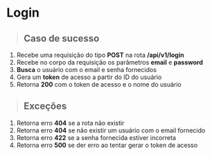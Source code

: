 # Login

> ## Caso de sucesso

1. Recebe uma requisição do tipo **POST** na rota **/api/v1/login**
2. Recebe no corpo da requisição os parâmetros **email** e **password**
3. **Busca** o usuário com o email e senha fornecidos
4. Gera um **token** de acesso a partir do ID do usuário
5. Retorna **200** com o token de acesso e o nome do usuário

> ## Exceções

1. Retorna erro **404** se a rota não existir
1. Retorna erro **404** se não existir um usuário com o email fornecido
1. Retorna erro **422** se a senha fornecida estiver incorreta
1. Retorna erro **500** se der erro ao tentar gerar o token de acesso
